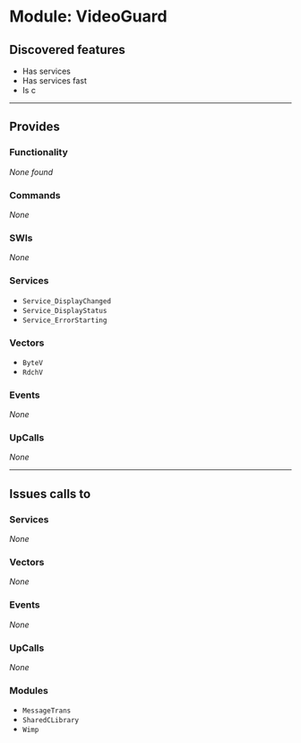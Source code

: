 # Module: VideoGuard

## Discovered features


* Has services
* Has services fast
* Is c

---

## Provides

### Functionality


*None found*

### Commands


*None*


### SWIs


*None*


### Services


* `Service_DisplayChanged`
* `Service_DisplayStatus`
* `Service_ErrorStarting`


### Vectors


* `ByteV`
* `RdchV`


### Events


*None*


### UpCalls


*None*


---

## Issues calls to

### Services


*None*


### Vectors


*None*


### Events


*None*


### UpCalls


*None*


### Modules


* `MessageTrans`
* `SharedCLibrary`
* `Wimp`


